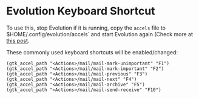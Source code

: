 # Evolution Keyboard Shortcut

To use this, stop Evolution if it is running, copy the `accels` file to $HOME/.config/evolution/accels` and start Evolution again (Check more at [this post](https://www.systutorials.com/240792/evolution-save-data-configure-files-linux/).

These commonly used keyboard shortcuts will be enabled/changed:

```
(gtk_accel_path "<Actions>/mail/mail-mark-unimportant" "F1")
(gtk_accel_path "<Actions>/mail/mail-mark-important" "F2")
(gtk_accel_path "<Actions>/mail/mail-previous" "F3")
(gtk_accel_path "<Actions>/mail/mail-next" "F4")
(gtk_accel_path "<Actions>/mail/mail-archive" "F5")
(gtk_accel_path "<Actions>/mail/mail-send-receive" "F10")
```

